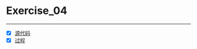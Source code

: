 # Exercise_04
***
- [x] [源代码](https://github.com/Ogatayoru/compuational_physics_N2015301020145/blob/master/Ogata)
- [x] [过程](https://github.com/Ogatayoru/compuational_physics_N2015301020145/blob/master/Kaori.py)
